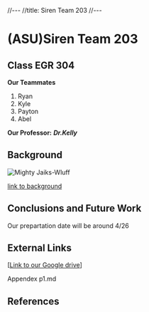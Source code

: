 //---
//title: Siren Team 203
//---

# (ASU)Siren Team 203

## Class EGR 304 

**Our Teammates**

1. Ryan
2. Kyle
3. Payton
4. Abel


**Our Professor:** **_Dr.Kelly_**





## Background

![Mighty Jaiks-Wluff](https://github.com/S-I-R-E-N-Team-203-EGR-314/S.I.R.E.N-Team-203-EGR-314.github.io/assets/157171278/1825a01e-1bfe-4ae2-abb8-79d82c0c96d4)


[link to background](/background)


## Conclusions and Future Work
Our prepartation date will be around 4/26

## External Links

[[Link to our Google drive](https://drive.google.com/drive/folders/1WxI9KwXmxpbQYfk2oKFxPJ8Cy0x9YktA?usp=sharing)]





Appendex 
p1.md


## References


